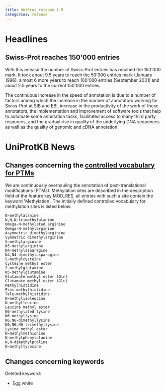 ```yaml
---
title: UniProt release 1.9
categories: release
---
```


# Headlines

## Swiss-Prot reaches 150'000 entries

With this release the number of Swiss-Prot entries has reached the 150'000 mark. It took about 9.5 years to reach the 50'000 entries mark (January 1996), almost 6 more years to reach 100'000 entries (September 2001) and about 2.5 years to the current 150'000 entries.

The continuous increase in the speed of annotation is due to a number of factors among which the increase in the number of annotators working for Swiss-Prot at SIB and EBI, increase in the productivity of the work of these annotators, the implementation and improvement of software tools that help to automate some annotation tasks, facilitated access to many third party resources, and the gradual rise in quality of the underlying DNA sequences as well as the quality of genomic and cDNA annotation.

# UniProtKB News

## Changes concerning the [controlled vocabulary for PTMs](https://ftp.uniprot.org/pub/databases/uniprot/current_release/knowledgebase/complete/docs/ptmlist)

We are continuously overhauling the annotation of post-translational modifications (PTMs). Methylation sites are described in the description field of the feature key MOD\_RES, all entries with such a site contain the keyword 'Methylation'. The initially defined controlled vocabulary for methylation sites is listed below:

    N-methylalanine
    N,N,N-trimethylalanine
    Omega-N-methylated arginine
    Omega-N-methylarginine
    Asymmetric dimethylarginine
    Symmetric dimethylarginine
    5-methylarginine
    N5-methylarginine
    N4-methylasparagine
    N4,N4-dimethylasparagine
    S-methylcysteine
    Cysteine methyl ester
    2-methylglutamine
    N5-methylglutamine
    Glutamate methyl ester (Gln)
    Glutamate methyl ester (Glu)
    Methylhistidine
    Pros-methylhistidine
    Tele-methylhistidine
    N-methylisoleucine
    N-methylleucine
    Leucine methyl ester
    N6-methylated lysine
    N6-methyllysine
    N6,N6-dimethyllysine
    N6,N6,N6-trimethyllysine
    Lysine methyl ester
    N-methylmethionine
    N-methylphenylalanine
    N,N-dimethylproline
    N-methyltyrosine

## Changes concerning keywords

Deleted keyword:

-   Egg white
